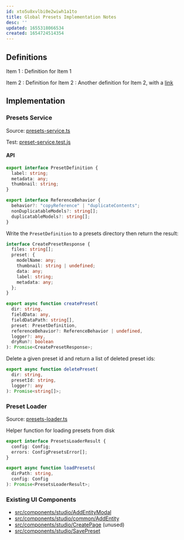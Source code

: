 ```yaml
---
id: xto5u8xvlbi0e2wiwh1a1to
title: Global Presets Implementation Notes
desc: ''
updated: 1655318066534
created: 1654724514354
---
```


## Definitions

Item 1
: Definition for Item 1

Item 2
: Definition for Item 2
: Another definition for Item 2, with a [link](http://www.example.com)



## Implementation

### Presets Service

Source: [presets-service.ts](https://github.com/stackbit/stackbit/blob/master/packages/dev-common/src/services/presets-service.ts)

Test: [preset-service.test.js](https://github.com/stackbit/stackbit/blob/master/packages/dev-common/__tests__/presets-service.test.js)

#### API

```ts
export interface PresetDefinition {
  label: string;
  metadata: any;
  thumbnail: string;
}

export interface ReferenceBehavior {
  behavior?: "copyReference" | "duplicateContents";
  nonDuplicatableModels?: string[];
  duplicatableModels?: string[];
}
```

Write the `PresetDefinition` to a presets directory then return the result:

```ts
interface CreatePresetResponse {
  files: string[];
  preset: {
    modelName: any;
    thumbnail: string | undefined;
    data: any;
    label: string;
    metadata: any;
  };
}

export async function createPreset(
  dir: string,
  fieldData: any,
  fieldDataPath: string[],
  preset: PresetDefinition,
  referenceBehavior?: ReferenceBehavior | undefined,
  logger?: any,
  dryRun?: boolean
): Promise<CreatePresetResponse>;
```

Delete a given preset id and return a list of deleted preset ids:

```ts
export async function deletePreset(
  dir: string,
  presetId: string,
  logger?: any
): Promise<string[]>;
```

### Preset Loader

Source: [presets-loader.ts](https://github.com/stackbit/stackbit/blob/44ac86a2dedd4399269e11c5cd048522e0fe8fb7/packages/stackbit-sdk/src/config/presets-loader.ts)

Helper function for loading presets from disk


```ts
export interface PresetsLoaderResult {
  config: Config;
  errors: ConfigPresetsError[];
}

export async function loadPresets(
  dirPath: string,
  config: Config
): Promise<PresetsLoaderResult>;
```

### Existing UI Components

- [src/components/studio/AddEntityModal](https://github.com/stackbit/stackbit-app/blob/1a055df1c0ee409e0ed9f4a80414e33aa084badf/src/components/studio/AddEntityModal)
- [src/components/studio/common/AddEntity](https://github.com/stackbit/stackbit-app/blob/1a055df1c0ee409e0ed9f4a80414e33aa084badf/src/components/studio/common/AddEntity)
- [src/components/studio/CreatePage](https://github.com/stackbit/stackbit-app/blob/1a055df1c0ee409e0ed9f4a80414e33aa084badf/src/components/studio/CreatePage) (unused)
- [src/components/studio/SavePreset](https://github.com/stackbit/stackbit-app/blob/1a055df1c0ee409e0ed9f4a80414e33aa084badf/src/components/studio/SavePreset)